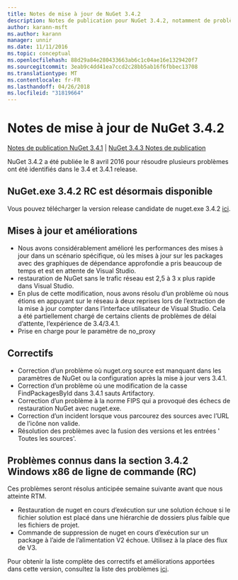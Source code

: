 ```yaml
---
title: Notes de mise à jour de NuGet 3.4.2
description: Notes de publication pour NuGet 3.4.2, notamment de problèmes connus, des correctifs de bogues, les fonctionnalités ajoutées et dcr.
author: karann-msft
ms.author: karann
manager: unnir
ms.date: 11/11/2016
ms.topic: conceptual
ms.openlocfilehash: 88d29a84e280433663ab6c1c04ae16e1329420f7
ms.sourcegitcommit: 3eab9c4dd41ea7ccd2c28bb5ab16f6fbbec13708
ms.translationtype: MT
ms.contentlocale: fr-FR
ms.lasthandoff: 04/26/2018
ms.locfileid: "31819664"
---
```

# <a name="nuget-342-release-notes"></a>Notes de mise à jour de NuGet 3.4.2

[Notes de publication NuGet 3.4.1](../release-notes/nuget-3.4.1.md) | [NuGet 3.4.3 Notes de publication](../release-notes/nuget-3.4.3.md)

NuGet 3.4.2 a été publiée le 8 avril 2016 pour résoudre plusieurs problèmes ont été identifiés dans le 3.4 et 3.4.1 release.

## <a name="nugetexe-342-rc-is-now-available"></a>NuGet.exe 3.4.2 RC est désormais disponible

Vous pouvez télécharger la version release candidate de nuget.exe 3.4.2 [ici](https://dist.nuget.org/index.html).

## <a name="updates-and-improvements"></a>Mises à jour et améliorations

* Nous avons considérablement amélioré les performances des mises à jour dans un scénario spécifique, où les mises à jour sur les packages avec des graphiques de dépendance approfondie a pris beaucoup de temps et est en attente de Visual Studio.
* restauration de NuGet sans le trafic réseau est 2,5 à 3 x plus rapide dans Visual Studio.
* En plus de cette modification, nous avons résolu d’un problème où nous étions en appuyant sur le réseau à deux reprises lors de l’extraction de la mise à jour compter dans l’interface utilisateur de Visual Studio. Cela a été partiellement chargé de certains clients de problèmes de délai d’attente, l’expérience de 3.4/3.4.1.
* Prise en charge pour le paramètre de no_proxy

## <a name="fixes"></a>Correctifs

* Correction d’un problème où nuget.org source est manquant dans les paramètres de NuGet ou la configuration après la mise à jour vers 3.4.1.
* Correction d’un problème où une modification de la casse FindPackagesById dans 3.4.1 sauts Artifactory.
* Correction d’un problème à la norme FIPS qui a provoqué des échecs de restauration NuGet avec nuget.exe.
* Correction d’un incident lorsque vous parcourez des sources avec l’URL de l’icône non valide.
* Résolution des problèmes avec la fusion des versions et les entrées ' Toutes les sources'.

## <a name="known-issues-in-342-windows-x86-commandline-rc"></a>Problèmes connus dans la section 3.4.2 Windows x86 de ligne de commande (RC)

Ces problèmes seront résolus anticipée semaine suivante avant que nous atteinte RTM.

*  Restauration de nuget en cours d’exécution sur une solution échoue si le fichier solution est placé dans une hiérarchie de dossiers plus faible que les fichiers de projet.
*  Commande de suppression de nuget en cours d’exécution sur un package à l’aide de l’alimentation V2 échoue. Utilisez à la place des flux de V3.


Pour obtenir la liste complète des correctifs et améliorations apportées dans cette version, consultez la liste des problèmes [ici](https://github.com/NuGet/Home/issues?utf8=%E2%9C%93&q=is%3Aissue+milestone%3A3.4.2++is%3Aclosed+).